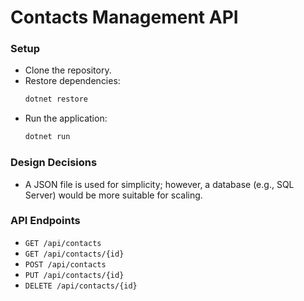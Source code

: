 # Contacts Management API

### Setup
- Clone the repository.
- Restore dependencies:
  ```bash
  dotnet restore
  ```
- Run the application:
  ```bash
  dotnet run
  ```

### Design Decisions
- A JSON file is used for simplicity; however, a database (e.g., SQL Server) would be more suitable for scaling.

### API Endpoints
- `GET /api/contacts`
- `GET /api/contacts/{id}`
- `POST /api/contacts`
- `PUT /api/contacts/{id}`
- `DELETE /api/contacts/{id}`
